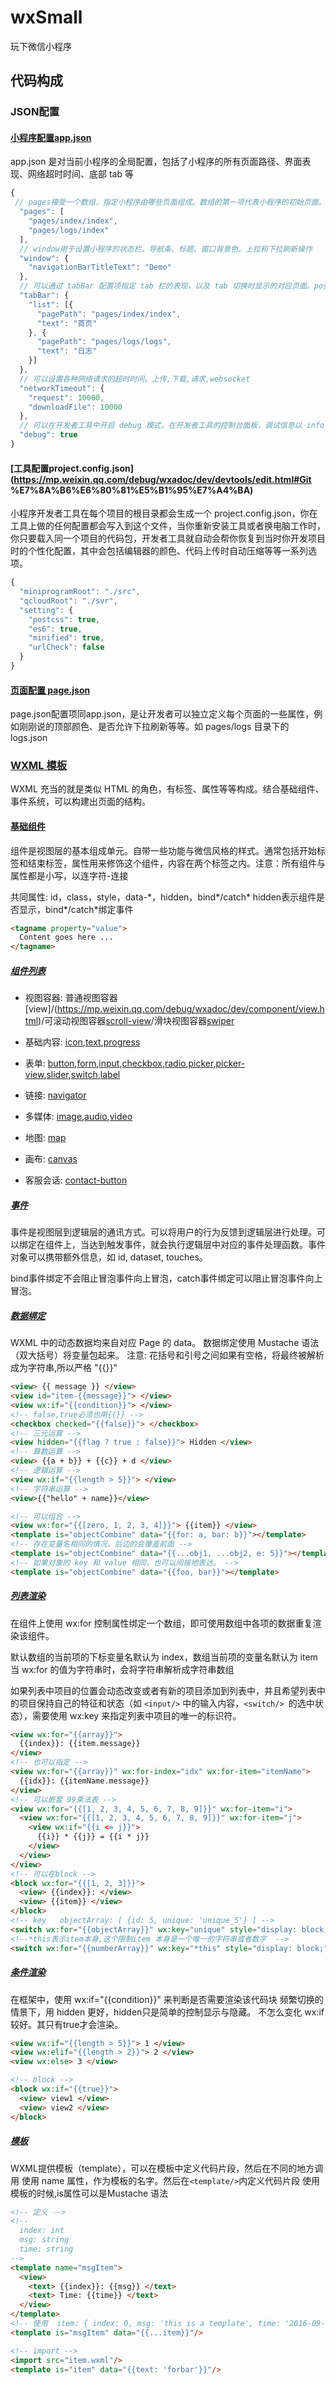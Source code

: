 # wxSmall

玩下微信小程序

## 代码构成

### JSON配置

#### [小程序配置app.json](https://mp.weixin.qq.com/debug/wxadoc/dev/framework/config.html)

app.json 是对当前小程序的全局配置，包括了小程序的所有页面路径、界面表现、网络超时时间、底部 tab 等

```js
{
 // pages接受一个数组，指定小程序由哪些页面组成。数组的第一项代表小程序的初始页面。新增/减少页面，都需要对 pages 数组进行修改。不需要写文件后缀，因为框架会自动去寻找路径下 .json, .js, .wxml, .wxss 四个文件进行整合。
  "pages": [
    "pages/index/index",
    "pages/logs/index"
  ],
  // window用于设置小程序的状态栏、导航条、标题、窗口背景色。上拉和下拉刷新操作
  "window": {
    "navigationBarTitleText": "Demo"
  },
  // 可以通过 tabBar 配置项指定 tab 栏的表现，以及 tab 切换时显示的对应页面。position 为 top 时，将不会显示 icon。list的数量2-5
  "tabBar": {
    "list": [{
      "pagePath": "pages/index/index",
      "text": "首页"
    }, {
      "pagePath": "pages/logs/logs",
      "text": "日志"
    }]
  },
  // 可以设置各种网络请求的超时时间。上传,下载,请求,websocket
  "networkTimeout": {
    "request": 10000,
    "downloadFile": 10000
  },
  // 可以在开发者工具中开启 debug 模式，在开发者工具的控制台面板，调试信息以 info 的形式给出，其信息有Page的注册，页面路由，数据更新，事件触发 。
  "debug": true
}

```

#### [工具配置project.config.json](https://mp.weixin.qq.com/debug/wxadoc/dev/devtools/edit.html#Git %E7%8A%B6%E6%80%81%E5%B1%95%E7%A4%BA)

小程序开发者工具在每个项目的根目录都会生成一个 project.config.json，你在工具上做的任何配置都会写入到这个文件，当你重新安装工具或者换电脑工作时，你只要载入同一个项目的代码包，开发者工具就自动会帮你恢复到当时你开发项目时的个性化配置，其中会包括编辑器的颜色、代码上传时自动压缩等等一系列选项。

```js
{
  "miniprogramRoot": "./src",
  "qcloudRoot": "./svr",
  "setting": {
    "postcss": true,
    "es6": true,
    "minified": true,
    "urlCheck": false
  }
}
```

#### [页面配置 page.json](https://mp.weixin.qq.com/debug/wxadoc/dev/framework/config.html)

page.json配置项同app.json，是让开发者可以独立定义每个页面的一些属性，例如刚刚说的顶部颜色、是否允许下拉刷新等等。如 pages/logs 目录下的 logs.json

### [WXML 模板](https://mp.weixin.qq.com/debug/wxadoc/dev/framework/view/wxml/)

WXML 充当的就是类似 HTML 的角色，有标签、属性等等构成。结合基础组件、事件系统，可以构建出页面的结构。

#### [基础组件](https://mp.weixin.qq.com/debug/wxadoc/dev/component/)

组件是视图层的基本组成单元。自带一些功能与微信风格的样式。通常包括开始标签和结束标签，属性用来修饰这个组件，内容在两个标签之内。注意：所有组件与属性都是小写，以连字符-连接

共同属性: id，class，style，data-\*，hidden，bind\*/catch\*
hidden表示组件是否显示，bind\*/catch\*绑定事件

```html
<tagname property="value">
  Content goes here ...
</tagname>
```

##### [组件列表](https://mp.weixin.qq.com/debug/wxadoc/dev/component/)

* 视图容器: 普通视图容器[view]/(https://mp.weixin.qq.com/debug/wxadoc/dev/component/view.html)/可滚动视图容器[scroll-view](https://mp.weixin.qq.com/debug/wxadoc/dev/component/scroll-view.html)/滑块视图容器[swiper](https://mp.weixin.qq.com/debug/wxadoc/dev/component/swiper.html)

* 基础内容: [icon](https://mp.weixin.qq.com/debug/wxadoc/dev/component/icon.html),[text](https://mp.weixin.qq.com/debug/wxadoc/dev/component/text.html),[progress]()

* 表单: [button](https://mp.weixin.qq.com/debug/wxadoc/dev/component/button.html),[form](https://mp.weixin.qq.com/debug/wxadoc/dev/component/form.html),[input](https://mp.weixin.qq.com/debug/wxadoc/dev/component/input.html),[checkbox](https://mp.weixin.qq.com/debug/wxadoc/dev/component/checkbox.html),[radio](https://mp.weixin.qq.com/debug/wxadoc/dev/component/radio.html),[picker](https://mp.weixin.qq.com/debug/wxadoc/dev/component/picker.html),[picker-view](https://mp.weixin.qq.com/debug/wxadoc/dev/component/picker-view.html),[slider](https://mp.weixin.qq.com/debug/wxadoc/dev/component/slider.html),[switch](https://mp.weixin.qq.com/debug/wxadoc/dev/component/switch.html),[label](https://mp.weixin.qq.com/debug/wxadoc/dev/component/label.html)

* 链接: [navigator](https://mp.weixin.qq.com/debug/wxadoc/dev/component/navigator.html)

* 多媒体: [image](https://mp.weixin.qq.com/debug/wxadoc/dev/component/navigator.html),[audio](https://mp.weixin.qq.com/debug/wxadoc/dev/component/audio.html),[video](https://mp.weixin.qq.com/debug/wxadoc/dev/component/video.html)

* 地图: [map](https://mp.weixin.qq.com/debug/wxadoc/dev/component/map.html)
* 画布: [canvas](https://mp.weixin.qq.com/debug/wxadoc/dev/component/canvas.html)
* 客服会话: [contact-button](https://mp.weixin.qq.com/debug/wxadoc/dev/component/contact-button.html)

##### [事件](https://mp.weixin.qq.com/debug/wxadoc/dev/framework/view/wxml/event.html)

事件是视图层到逻辑层的通讯方式。可以将用户的行为反馈到逻辑层进行处理。可以绑定在组件上，当达到触发事件，就会执行逻辑层中对应的事件处理函数。事件对象可以携带额外信息，如 id, dataset, touches。

bind事件绑定不会阻止冒泡事件向上冒泡，catch事件绑定可以阻止冒泡事件向上冒泡。

##### [数据绑定](https://mp.weixin.qq.com/debug/wxadoc/dev/framework/view/wxml/data.html)

WXML 中的动态数据均来自对应 Page 的 data。
数据绑定使用 Mustache 语法（双大括号）将变量包起来。
注意: 花括号和引号之间如果有空格，将最终被解析成为字符串,所以严格 "{{}}"

```html
<view> {{ message }} </view>
<view id="item-{{message}}"> </view>
<view wx:if="{{condition}}"> </view>
<!-- false,true必须也用{{}} -->
<checkbox checked="{{false}}"> </checkbox>
<!-- 三元运算 -->
<view hidden="{{flag ? true : false}}"> Hidden </view>
<!-- 算数运算 -->
<view> {{a + b}} + {{c}} + d </view>
<!-- 逻辑运算 -->
<view wx:if="{{length > 5}}"> </view>
<!-- 字符串运算 -->
<view>{{"hello" + name}}</view>

<!-- 可以组合 -->
<view wx:for="{{[zero, 1, 2, 3, 4]}}"> {{item}} </view>
<template is="objectCombine" data="{{for: a, bar: b}}"></template>
<!-- 存在变量名相同的情况，后边的会覆盖前面 -->
<template is="objectCombine" data="{{...obj1, ...obj2, e: 5}}"></template>
<!-- 如果对象的 key 和 value 相同，也可以间接地表达。 -->
<template is="objectCombine" data="{{foo, bar}}"></template>
```

##### [列表渲染](https://mp.weixin.qq.com/debug/wxadoc/dev/framework/view/wxml/list.html)

在组件上使用 wx:for 控制属性绑定一个数组，即可使用数组中各项的数据重复渲染该组件。

默认数组的当前项的下标变量名默认为 index，数组当前项的变量名默认为 item
当 wx:for 的值为字符串时，会将字符串解析成字符串数组

如果列表中项目的位置会动态改变或者有新的项目添加到列表中，并且希望列表中的项目保持自己的特征和状态（如 `<input/>` 中的输入内容，`<switch/> `的选中状态），需要使用 wx:key 来指定列表中项目的唯一的标识符。

```html
<view wx:for="{{array}}">
  {{index}}: {{item.message}}
</view>
<!-- 也可以指定 -->
<view wx:for="{{array}}" wx:for-index="idx" wx:for-item="itemName">
  {{idx}}: {{itemName.message}}
</view>
<!-- 可以嵌套 99乘法表 -->
<view wx:for="{{[1, 2, 3, 4, 5, 6, 7, 8, 9]}}" wx:for-item="i">
  <view wx:for="{{[1, 2, 3, 4, 5, 6, 7, 8, 9]}}" wx:for-item="j">
    <view wx:if="{{i <= j}}">
      {{i}} * {{j}} = {{i * j}}
    </view>
  </view>
</view>
<!-- 可以在block -->
<block wx:for="{{[1, 2, 3]}}">
  <view> {{index}}: </view>
  <view> {{item}} </view>
</block>
<!-- key   objectArray: [ {id: 5, unique: 'unique_5'} ] -->
<switch wx:for="{{objectArray}}" wx:key="unique" style="display: block;"> {{item.id}} </switch>
<!--*this表示item本身,这个限制item 本身是一个唯一的字符串或者数字  -->
<switch wx:for="{{numberArray}}" wx:key="*this" style="display: block;"> {{item}} </switch>
```

##### [条件渲染](https://mp.weixin.qq.com/debug/wxadoc/dev/framework/view/wxml/conditional.html)

在框架中，使用 wx:if="{{condition}}" 来判断是否需要渲染该代码块
频繁切换的情景下，用 hidden 更好，hidden只是简单的控制显示与隐藏。
不怎么变化 wx:if 较好。其只有true才会渲染。

```html
<view wx:if="{{length > 5}}"> 1 </view>
<view wx:elif="{{length > 2}}"> 2 </view>
<view wx:else> 3 </view>

<!-- block -->
<block wx:if="{{true}}">
  <view> view1 </view>
  <view> view2 </view>
</block>
```

##### [模板](https://mp.weixin.qq.com/debug/wxadoc/dev/framework/view/wxml/template.html)

WXML提供模板（template），可以在模板中定义代码片段，然后在不同的地方调用
使用 name 属性，作为模板的名字。然后在`<template/>`内定义代码片段
使用模板的时候,is属性可以是Mustache 语法

```html
<!-- 定义 -->
<!--
  index: int
  msg: string
  time: string
-->
<template name="msgItem">
  <view>
    <text> {{index}}: {{msg}} </text>
    <text> Time: {{time}} </text>
  </view>
</template>
<!-- 使用  item: { index: 0, msg: 'this is a template', time: '2016-09-15' }-->
<template is="msgItem" data="{{...item}}"/>

<!-- import -->
<import src="item.wxml"/>
<template is="item" data="{{text: 'forbar'}}"/>
```